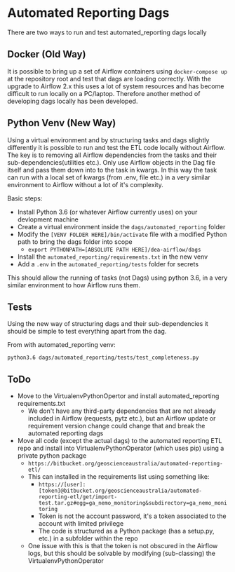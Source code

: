 # Automated Reporting Dags

There are two ways to run and test automated_reporting dags locally

## Docker (Old Way)
It is possible to bring up a set of Airflow containers using `docker-compose up` at the repository root and test that dags are loading correctly. With the upgrade to Airflow 2.x this uses a lot of system resources and has become difficult to run locally on a PC/laptop. Therefore another method of developing dags locally has been developed.

## Python Venv (New Way)
Using a virtual environment and by structuring tasks and dags slightly differently it is possible to run and test the ETL code locally without Airflow. The key is to removing all Airflow dependencies from the tasks and their sub-dependencies(utilities etc.). Only use Airflow objects in the Dag file itself and pass them down into to the task in kwargs. In this way the task can run with a local set of kwargs (from .env, file etc.) in a very similar environment to Airflow without a lot of it's complexity.

Basic steps:

  - Install Python 3.6 (or whatever Airflow currently uses) on your devlopment machine
  - Create a virtual environment inside the `dags/automated_reporting` folder
  - Modify the `[VENV FOLDER HERE]/bin/activate` file with a modified Python path to bring the dags folder into scope
    - `export PYTHONPATH=[ABSOLUTE PATH HERE]/dea-airflow/dags`
  - Install the `automated_reporting/requirements.txt` in the new venv
  - Add a `.env` in the `automated_reporting/tests` folder for secrets

This should allow the running of tasks (not Dags) using python 3.6, in a very similar environment to how Airflow runs them.

## Tests
Using the new way of structuring dags and their sub-dependencies it should be simple to test everything apart from the dag.

From with automated_reporting venv:

`python3.6 dags/automated_reporting/tests/test_completeness.py`

## ToDo

  - Move to the VirtualenvPythonOpertor and install automated_reporting requirements.txt
    - We don't have any third-party dependencies that are not already included in Airflow (requests, pytz etc.), but an Airflow update or requirement version change could change that and break the automated reporting dags
  - Move all code (except the actual dags) to the automated reporting ETL repo and install into VirtualenvPythonOperator (which uses pip) using a private python package
    - `https://bitbucket.org/geoscienceaustralia/automated-reporting-etl/`
    - This can installed in the requirements list using something like:
      - `https://[user]:[token]@bitbucket.org/geoscienceaustralia/automated-reporting-etl/get/import-test.tar.gz#egg=ga_nemo_monitoring&subdirectory=ga_nemo_monitoring`
      - Token is not the account password, it's a token associated to the account with limited privilege
      - The code is structured as a Python package (has a setup.py, etc.) in a subfolder within the repo
    - One issue with this is that the token is not obscured in the Airflow logs, but this should be solvable by modifying (sub-classing) the VirtualenvPythonOperator
